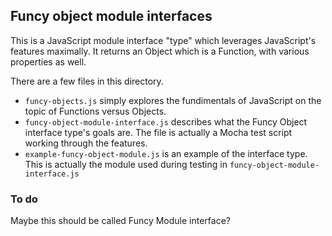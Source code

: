 ## Funcy object module interfaces

This is a JavaScript module interface "type" which leverages JavaScript's features maximally. It returns an Object which is a Function, with various properties as well.

There are a few files in this directory.
- `funcy-objects.js` simply explores the fundimentals of JavaScript on the topic of Functions versus Objects.
- `funcy-object-module-interface.js` describes what the Funcy Object interface type's goals are. The file is actually a Mocha test script working through the features.
- `example-funcy-object-module.js` is an example of the interface type. This is actually the module used during testing in `funcy-object-module-interface.js`

### To do
Maybe this should be called Funcy Module interface?